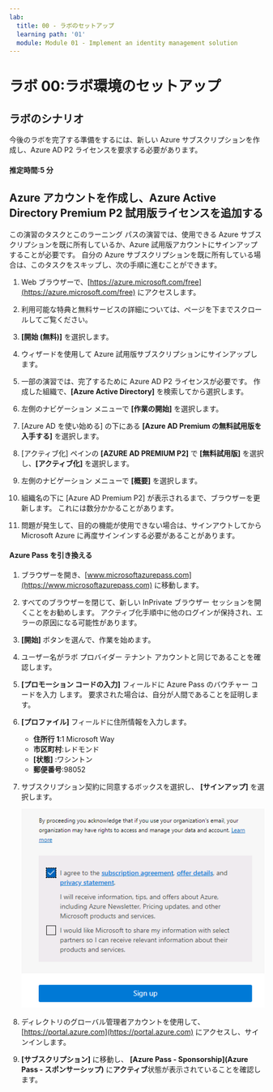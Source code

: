 ```yaml
---
lab:
  title: 00 - ラボのセットアップ
  learning path: '01'
  module: Module 01 - Implement an identity management solution
---
```


# ラボ 00:ラボ環境のセットアップ

## ラボのシナリオ

今後のラボを完了する準備をするには、新しい Azure サブスクリプションを作成し、Azure AD P2 ライセンスを要求する必要があります。

#### 推定時間:5 分

## Azure アカウントを作成し、Azure Active Directory Premium P2 試用版ライセンスを追加する

この演習のタスクとこのラーニング パスの演習では、使用できる Azure サブスクリプションを既に所有しているか、Azure 試用版アカウントにサインアップすることが必要です。 自分の Azure サブスクリプションを既に所有している場合は、このタスクをスキップし、次の手順に進むことができます。

1. Web ブラウザーで、[https://azure.microsoft.com/free](https://azure.microsoft.com/free) にアクセスします。

1. 利用可能な特典と無料サービスの詳細については、ページを下までスクロールしてご覧ください。

1. **[開始 (無料)]** を選択します。

1. ウィザードを使用して Azure 試用版サブスクリプションにサインアップします。

1. 一部の演習では、完了するために Azure AD P2 ライセンスが必要です。 作成した組織で、**[Azure Active Directory]** を検索してから選択します。

1. 左側のナビゲーション メニューで **[作業の開始]** を選択します。

1. [Azure AD を使い始める] の下にある **[Azure AD Premium の無料試用版を入手する]** を選択します。

1. [アクティブ化] ペインの **[AZURE AD PREMIUM P2]** で **[無料試用版]** を選択し、**[アクティブ化]** を選択します。

1. 左側のナビゲーション メニューで **[概要]** を選択します。

1. 組織名の下に [Azure AD Premium P2] が表示されるまで、ブラウザーを更新します。 これには数分かかることがあります。

1. 問題が発生して、目的の機能が使用できない場合は、サインアウトしてから Microsoft Azure に再度サインインする必要があることがあります。

#### Azure Pass を引き換える

1. ブラウザーを開き、[www.microsoftazurepass.com](https://www.microsoftazurepass.com) に移動します。

1. すべてのブラウザーを閉じて、新しい InPrivate ブラウザー セッションを開くことをお勧めします。 アクティブ化手順中に他のログインが保持され、エラーの原因になる可能性があります。

1. **[開始]** ボタンを選んで、作業を始めます。

1. ユーザー名がラボ プロバイダー テナント アカウントと同じであることを確認します。

1. **[プロモーション コードの入力]** フィールドに Azure Pass のバウチャー コードを入力 します。 要求された場合は、自分が人間であることを証明します。 

1. **[プロファイル]** フィールドに住所情報を入力します。
    - **住所行 1**:1 Microsoft Way
    - **市区町村**:レドモンド
    - **[状態]** :ワシントン
    - **郵便番号**:98052

1. サブスクリプション契約に同意するボックスを選択し、 **[サインアップ]** を選択します。

    ![サブスクリプション契約に同意してサインアップする](media/azurepassactivation.png)

1. ディレクトリのグローバル管理者アカウントを使用して、[https://portal.azure.com](https://portal.azure.com) にアクセスし、サインインします。

1. **[サブスクリプション]** に移動し、 **[Azure Pass - Sponsorship](Azure Pass - スポンサーシップ)** に**アクティブ**状態が表示されていることを確認します。 
